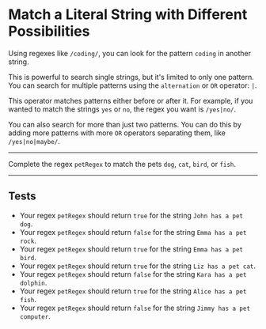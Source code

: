 # Match a Literal String with Different Possibilities

Using regexes like `/coding/`, you can look for the pattern `coding` in another string.

This is powerful to search single strings, but it's limited to only one pattern. You can search for multiple patterns using the `alternation` or `OR` operator: `|`.

This operator matches patterns either before or after it. For example, if you wanted to match the strings `yes` or `no`, the regex you want is `/yes|no/`.

You can also search for more than just two patterns. You can do this by adding more patterns with more `OR` operators separating them, like `/yes|no|maybe/`.

---

Complete the regex `petRegex` to match the pets `dog`, `cat`, `bird`, or `fish`.

---

## Tests

- Your regex `petRegex` should return `true` for the string `John has a pet dog`.
- Your regex `petRegex` should return `false` for the string `Emma has a pet rock`.
- Your regex `petRegex` should return `true` for the string `Emma has a pet bird`.
- Your regex `petRegex` should return `true` for the string `Liz has a pet cat`.
- Your regex `petRegex` should return `false` for the string `Kara has a pet dolphin`.
- Your regex `petRegex` should return `true` for the string `Alice has a pet fish`.
- Your regex `petRegex` should return `false` for the string `Jimmy has a pet computer`.

